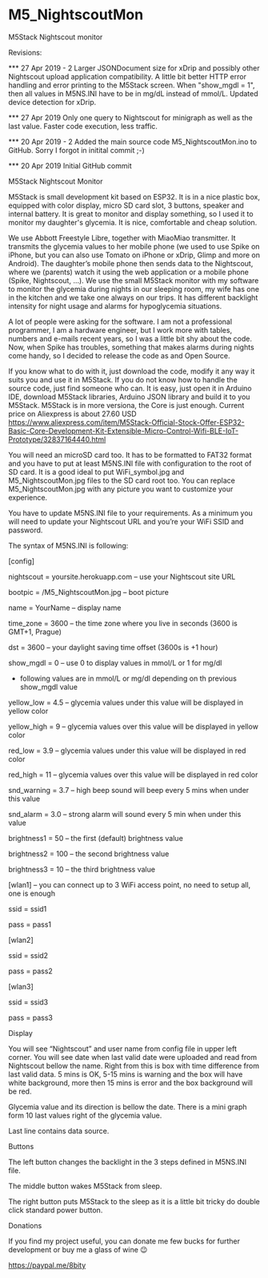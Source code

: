 ﻿# M5_NightscoutMon
M5Stack Nightscout monitor


Revisions:

*** 27 Apr 2019 - 2
Larger JSONDocument size for xDrip and possibly other Nightscout upload application compatibility.
A little bit better HTTP error handling and error printing to the M5Stack screen.
When "show_mgdl = 1", then all values in M5NS.INI have to be in mg/dL instead of mmol/L.
Updated device detection for xDrip.

*** 27 Apr 2019
Only one query to Nightscout for minigraph as well as the last value. Faster code execution, less traffic.

*** 20 Apr 2019 - 2
Added the main source code M5_NightscoutMon.ino to GitHub. Sorry I forgot in initital commit ;-)

*** 20 Apr 2019
Initial GitHub commit


M5Stack Nightscout Monitor


M5Stack is small development kit based on ESP32. It is in a nice plastic box, equipped with color display, micro SD card slot, 3 buttons, speaker and internal battery. It is great to monitor and display something, so I used it to monitor my daughter's glycemia. It is nice, comfortable and cheap solution.

We use Abbott Freestyle Libre, together with MiaoMiao transmitter. It transmits the glycemia values to her mobile phone (we used to use Spike on iPhone, but you can also use Tomato on iPhone or xDrip, Glimp and more on Android). The daughter’s mobile phone then sends data to the Nightscout, where we (parents) watch it using the web application or a mobile phone (Spike, Nightscout, …). We use the small M5Stack monitor with my software to monitor the glycemia during nights in our sleeping room, my wife has one in the kitchen and we take one always on our trips. It has different backlight intensity for night usage and alarms for hypoglycemia situations.

A lot of people were asking for the software. I am not a professional programmer, I am a hardware engineer, but I work more with tables, numbers and e-mails recent years, so I was a little bit shy about the code. Now, when Spike has troubles, something that makes alarms during nights come handy, so I decided to release the code as and Open Source.

If you know what to do with it, just download the code, modify it any way it suits you and use it in M5Stack. If you do not know how to handle the source code, just find someone who can. It is easy, just open it in Arduino IDE, download M5Stack libraries, Arduino JSON library and build it to you M5Stack. M5Stack is in more versiona, the Core is just enough. Current price on Aliexpress is about 27.60 USD https://www.aliexpress.com/item/M5Stack-Official-Stock-Offer-ESP32-Basic-Core-Development-Kit-Extensible-Micro-Control-Wifi-BLE-IoT-Prototype/32837164440.html

You will need an microSD card too. It has to be formatted to FAT32 format and you have to put at least M5NS.INI file with configuration to the root of SD card. It is a good ideal to put WiFi_symbol.jpg and M5_NightscoutMon.jpg files to the SD card root too. You can replace M5_NightscoutMon.jpg with any picture you want to customize your experience.

You have to update M5NS.INI file to your requirements. As a minimum you will need to update your Nightscout URL and you’re your WiFi SSID and password. 

The syntax of M5NS.INI is following:

[config]

nightscout = yoursite.herokuapp.com – use your Nightscout site URL

bootpic = /M5_NightscoutMon.jpg – boot picture

name = YourName – display name

time_zone = 3600 – the time zone where you live in seconds (3600 is GMT+1, Prague)

dst = 3600 – your daylight saving time offset (3600s is +1 hour)


show_mgdl = 0 – use 0 to display values in mmol/L or 1 for mg/dl


- following values are in mmol/L or mg/dl depending on th previous show_mgdl value

yellow_low = 4.5 – glycemia values under this value will be displayed in yellow color

yellow_high = 9 – glycemia values over this value will be displayed in yellow color

red_low = 3.9 – glycemia values under this value will be displayed in red color

red_high = 11 – glycemia values over this value will be displayed in red color

snd_warning = 3.7 – high beep sound will beep every 5 mins when under this value

snd_alarm = 3.0 – strong alarm will sound every 5 min when under this value


brightness1 = 50 – the first (default) brightness value

brightness2 = 100 – the second brightness value

brightness3 = 10 – the third brightness value


[wlan1] – you can connect up to 3 WiFi access point, no need to setup all, one is enough

ssid = ssid1

pass = pass1


[wlan2]

ssid = ssid2

pass = pass2


[wlan3]

ssid = ssid3

pass = pass3


Display

You will see “Nightscout” and user name from config file in upper left corner. You will see date when last valid date were uploaded and read from Nightscout bellow the name. Right from this is box with time difference from last valid data. 5 mins is OK, 5-15 mins is warning and the box will have white background, more then 15 mins is error and the box background will be red.

Glycemia value and its direction is bellow the date. There is a mini graph form 10 last values right of the glycemia value.

Last line contains data source.


Buttons

The left button changes the backlight in the 3 steps defined in M5NS.INI file.

The middle button wakes M5Stack from sleep.

The right button puts M5Stack to the sleep as it is a little bit tricky do double click standard power button.


Donations

If you find my project useful, you can donate me few bucks for further development or buy me a glass of wine 😉

https://paypal.me/8bity
